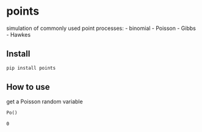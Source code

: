 # points

<!-- WARNING: THIS FILE WAS AUTOGENERATED! DO NOT EDIT! -->

simulation of commonly used point processes: - binomial - Poisson -
Gibbs - Hawkes

## Install

``` sh
pip install points
```

## How to use

get a Poisson random variable

``` python
Po()
```

    0
